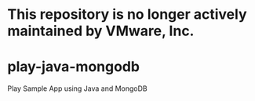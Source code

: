 # This repository is no longer actively maintained by VMware, Inc.

play-java-mongodb
=================

Play Sample App using Java and MongoDB
